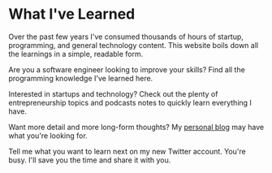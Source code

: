 # What I've Learned

Over the past few years I've consumed thousands of hours of startup, programming, and general technology content. This
website boils down all the learnings in a simple, readable form.

Are you a software engineer looking to improve your skills? Find all the programming knowledge I've learned here.

Interested in startups and technology? Check out the plenty of entrepreneurship topics and podcasts notes to quickly learn
everything I have.

Want more detail and more long-form thoughts? My [personal blog](https://theseanrich.com) may have what you're looking for.

Tell me what you want to learn next on my new Twitter account. You're busy. I'll save you the time and share it with you.
